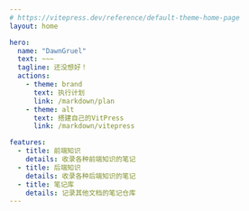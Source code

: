 ```yaml
---
# https://vitepress.dev/reference/default-theme-home-page
layout: home

hero:
  name: "DawnGruel"
  text: ~~~
  tagline: 还没想好！
  actions:
    - theme: brand
      text: 执行计划
      link: /markdown/plan
    - theme: alt
      text: 搭建自己的VitPress
      link: /markdown/vitepress

features:
  - title: 前端知识
    details: 收录各种前端知识的笔记
  - title: 后端知识
    details: 收录各种后端知识的笔记
  - title: 笔记库
    details: 记录其他文档的笔记仓库
---
```


